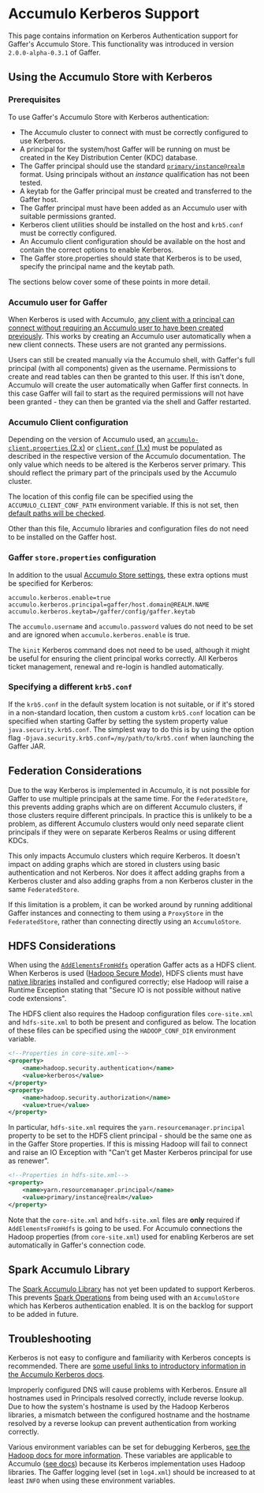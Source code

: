 # Accumulo Kerberos Support

This page contains information on Kerberos Authentication support for Gaffer's Accumulo Store. This functionality was introduced in version `2.0.0-alpha-0.3.1` of Gaffer.

## Using the Accumulo Store with Kerberos

### Prerequisites
To use Gaffer's Accumulo Store with Kerberos authentication:

- The Accumulo cluster to connect with must be correctly configured to use Kerberos.
- A principal for the system/host Gaffer will be running on must be created in the Key Distribution Center (KDC) database.
- The Gaffer principal should use the standard [`primary/instance@realm`](https://web.mit.edu/kerberos/krb5-1.5/krb5-1.5.4/doc/krb5-user/What-is-a-Kerberos-Principal_003f.html) format. Using principals without an _instance_ qualification has not been tested.
- A keytab for the Gaffer principal must be created and transferred to the Gaffer host.
- The Gaffer principal must have been added as an Accumulo user with suitable permissions granted.
- Kerberos client utilities should be installed on the host and `krb5.conf` must be correctly configured.
- An Accumulo client configuration should be available on the host and contain the correct options to enable Kerberos.
- The Gaffer store.properties should state that Kerberos is to be used, specify the principal name and the keytab path.

The sections below cover some of these points in more detail.

### Accumulo user for Gaffer

When Kerberos is used with Accumulo, [any client with a principal can connect without requiring an Accumulo user to have been created previously](https://accumulo.apache.org/docs/2.x/security/kerberos#kerberosauthenticator). This works by creating an Accumulo user automatically when a new client connects. These users are not granted any permissions.

Users can still be created manually via the Accumulo shell, with Gaffer's full principal (with all components) given as the username. Permissions to create and read tables can then be granted to this user. If this isn't done, Accumulo will create the user automatically when Gaffer first connects. In this case Gaffer will fail to start as the required permissions will not have been granted - they can then be granted via the shell and Gaffer restarted.

### Accumulo Client configuration
Depending on the version of Accumulo used, an [`accumulo-client.properties` (2.x)](https://accumulo.apache.org/docs/2.x/security/kerberos#configuration) or [`client.conf` (1.x)](https://accumulo.apache.org/1.10/accumulo_user_manual.html#_configuration_3) must be populated as described in the respective version of the Accumulo documentation. The only value which needs to be altered is the Kerberos server primary. This should reflect the primary part of the principals used by the Accumulo cluster.

The location of this config file can be specified using the `ACCUMULO_CLIENT_CONF_PATH` environment variable. If this is not set, then [default paths will be checked](https://accumulo.apache.org/docs/2.x/apidocs/org/apache/accumulo/core/client/ClientConfiguration.html#loadDefault()).

Other than this file, Accumulo libraries and configuration files do not need to be installed on the Gaffer host. 

###  Gaffer `store.properties` configuration
In addition to the usual [Accumulo Store settings](https://gchq.github.io/gaffer-doc/v1docs/stores/accumulo-store.html#properties-file), these extra options must be specified for Kerberos:
```
accumulo.kerberos.enable=true
accumulo.kerberos.principal=gaffer/host.domain@REALM.NAME
accumulo.kerberos.keytab=/gaffer/config/gaffer.keytab
```
The `accumulo.username` and `accumulo.password` values do not need to be set and are ignored when `accumulo.kerberos.enable` is true.

The `kinit` Kerberos command does not need to be used, although it might be useful for ensuring the client principal works correctly. All Kerberos ticket management, renewal and re-login is handled automatically.

### Specifying a different `krb5.conf`
If the `krb5.conf` in the default system location is not suitable, or if it's stored in a non-standard location, then 
custom a custom `krb5.conf` location can be specified when starting Gaffer by setting the system property value `java.security.krb5.conf`. The simplest way to do this is by using the option flag `-Djava.security.krb5.conf=/my/path/to/krb5.conf` when launching the Gaffer JAR.

## Federation Considerations
Due to the way Kerberos is implemented in Accumulo, it is not possible for Gaffer to use multiple principals at the same time. For the `FederatedStore`, this prevents adding graphs which are on different Accumulo clusters, if those clusters require different principals. In practice this is unlikely to be a problem, as different Accumulo clusters would only need separate client principals if they were on separate Kerberos Realms or using different KDCs.

This only impacts Accumulo clusters which require Kerberos. It doesn't impact on adding graphs which are stored in clusters using basic authentication and not Kerberos. Nor does it affect adding graphs from a Kerberos cluster and also adding graphs from a non Kerberos cluster in the same `FederatedStore`.

If this limitation is a problem, it can be worked around by running additional Gaffer instances and connecting to them using a `ProxyStore` in the `FederatedStore`, rather than connecting directly using an `AccumuloStore`.

## HDFS Considerations
When using the [`AddElementsFromHdfs`](https://gchq.github.io/gaffer-doc/v1docs/getting-started/operations/addelementsfromhdfs.html) operation Gaffer acts as a HDFS client. When Kerberos is used ([Hadoop Secure Mode](https://hadoop.apache.org/docs/stable/hadoop-project-dist/hadoop-common/SecureMode.html)), HDFS clients must have [native libraries](https://hadoop.apache.org/docs/stable/hadoop-project-dist/hadoop-common/NativeLibraries.html) installed and configured correctly; else Hadoop will raise a Runtime Exception stating that "Secure IO is not possible without native code extensions".

The HDFS client also requires the Hadoop configuration files `core-site.xml` and `hdfs-site.xml` to both be present and configured as below. The location of these files can be specified using the `HADOOP_CONF_DIR` environment variable.

```xml
<!--Properties in core-site.xml-->
<property>
	<name>hadoop.security.authentication</name>
	<value>kerberos</value>
</property>
<property>
	<name>hadoop.security.authorization</name>
	<value>true</value>
</property>
```

In particular, `hdfs-site.xml` requires the `yarn.resourcemanager.principal` property to be set to the HDFS client principal - should be the same one as in the Gaffer Store properties. If this is missing Hadoop will fail to connect and raise an IO Exception with "Can't get Master Kerberos principal for use as renewer".

```xml
<!--Properties in hdfs-site.xml-->
<property>
    <name>yarn.resourcemanager.principal</name>
    <value>primary/instance@realm</value>
</property>
```

Note that the `core-site.xml` and `hdfs-site.xml` files are **only** required if `AddElementsFromHdfs` is going to be used. For Accumulo connections the Hadoop properties (from `core-site.xml`) used for enabling Kerberos are set automatically in Gaffer's connection code.

## Spark Accumulo Library
The [Spark Accumulo Library](https://github.com/gchq/Gaffer/tree/master/library/spark) has not yet been updated to support Kerberos. This prevents [Spark Operations](https://gchq.github.io/gaffer-doc/v1docs/getting-started/spark-operations/contents.html) from being used with an `AccumuloStore` which has Kerberos authentication enabled. It is on the backlog for support to be added in future.

## Troubleshooting
Kerberos is not easy to configure and familiarity with Kerberos concepts is recommended. There are [some useful links to introductory information in the Accumulo Kerberos docs](https://accumulo.apache.org/docs/2.x/security/kerberos#overview).

Improperly configured DNS will cause problems with Kerberos. Ensure all hostnames used in Principals resolved correctly, include reverse lookup. Due to how the system's hostname is used by the Hadoop Kerberos libraries, a mismatch between the configured hostname and the hostname resolved by a reverse lookup can prevent authentication from working correctly.

Various environment variables can be set for debugging Kerberos, [see the Hadoop docs for more information](https://hadoop.apache.org/docs/stable/hadoop-project-dist/hadoop-common/SecureMode.html#Troubleshooting). These variables are applicable to Accumulo ([see docs](https://accumulo.apache.org/docs/2.x/security/kerberos#debugging)) because its Kerberos implementation uses Hadoop libraries. The Gaffer logging level (set in `log4.xml`) should be increased to at least `INFO` when using these environment variables.

